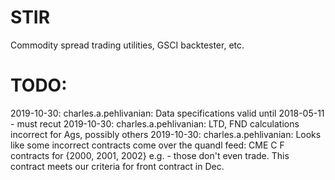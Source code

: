 # STIR
Commodity spread trading utilities, GSCI backtester, etc.

# TODO:
2019-10-30: charles.a.pehlivanian: Data specifications valid until 2018-05-11 - must recut
2019-10-30: charles.a.pehlivanian: LTD, FND calculations incorrect for Ags, possibly others
2019-10-30: charles.a.pehlivanian: Looks like some incorrect contracts come over the quandl 
feed: CME C F contracts for {2000, 2001, 2002} e.g. - those don't even trade. This contract 
meets our criteria for front contract in Dec.
